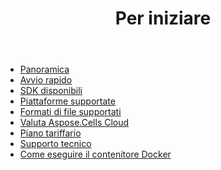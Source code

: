 ﻿---
title: Per iniziare
second_title: How to Process Excel Files in 3 Steps Using Aspose.Cells Cloud WEB API
type: docs
url: /it/getting-started/
description: Aspose.Cells Cloud supporta Excel per creare, convertire, unire, dividere, proteggere, operazioni di oggetti interni e così via
weight: 10
kwords: Excel, Office Cloud, REST API, Foglio di calcolo, PDF, CSV, Json, Markdown, Guida introduttiva
---
- [Panoramica](/cells/it/overview/)
- [Avvio rapido](/cells/it/quickstart/)
- [SDK disponibili](/cells/it/available-sdks/)
- [Piattaforme supportate](/cells/it/supported-platforms/)
- [Formati di file supportati](/cells/it/supported-file-formats/)
- [Valuta Aspose.Cells Cloud](/cells/it/evaluate-aspose-cells/)
- [Piano tariffario](/cells/it/pricing-plan/)
- [Supporto tecnico](/cells/it/technical-support/)
- [Come eseguire il contenitore Docker](/cells/it/how-to-run-docker-container/)
